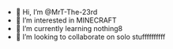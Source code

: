 - 👋 Hi, I’m @MrT-The-23rd
- 👀 I’m interested in MINECRAFT
- 🌱 I’m currently learning nothing8
- 💞️ I’m looking to collaborate on solo stuffffffffff

<!---
MrT-The-23rd/MrT-The-23rd is a ✨ special ✨ repository because its `README.md` (this file) appears on your GitHub profile.
You can click the Preview link to take a look at your changes.
--->
